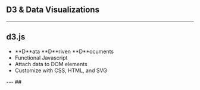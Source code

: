 ## D3 & Data Visualizations

---
## d3.js
<ul>
<li>**D**ata **D**riven **D**ocuments </li>
<li>Functional Javascript </li>
<li>Attach data to DOM elements</li>
<li>Customize with CSS, HTML, and SVG</li>
</ul>
---
## 